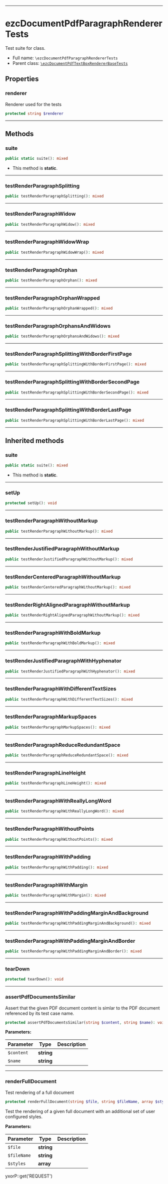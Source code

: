 ***

# ezcDocumentPdfParagraphRendererTests

Test suite for class.

* Full name: `\ezcDocumentPdfParagraphRendererTests`
* Parent class: [`\ezcDocumentPdfTextBoxRendererBaseTests`](./ezcDocumentPdfTextBoxRendererBaseTests.md)

## Properties

### renderer

Renderer used for the tests

```php
protected string $renderer
```

***

## Methods

### suite

```php
public static suite(): mixed
```

* This method is **static**.

***

### testRenderParagraphSplitting

```php
public testRenderParagraphSplitting(): mixed
```

***

### testRenderParagraphWidow

```php
public testRenderParagraphWidow(): mixed
```

***

### testRenderParagraphWidowWrap

```php
public testRenderParagraphWidowWrap(): mixed
```

***

### testRenderParagraphOrphan

```php
public testRenderParagraphOrphan(): mixed
```

***

### testRenderParagraphOrphanWrapped

```php
public testRenderParagraphOrphanWrapped(): mixed
```

***

### testRenderParagraphOrphansAndWidows

```php
public testRenderParagraphOrphansAndWidows(): mixed
```

***

### testRenderParagraphSplittingWithBorderFirstPage

```php
public testRenderParagraphSplittingWithBorderFirstPage(): mixed
```

***

### testRenderParagraphSplittingWithBorderSecondPage

```php
public testRenderParagraphSplittingWithBorderSecondPage(): mixed
```

***

### testRenderParagraphSplittingWithBorderLastPage

```php
public testRenderParagraphSplittingWithBorderLastPage(): mixed
```

***

## Inherited methods

### suite

```php
public static suite(): mixed
```

* This method is **static**.

***

### setUp

```php
protected setUp(): void
```

***

### testRenderParagraphWithoutMarkup

```php
public testRenderParagraphWithoutMarkup(): mixed
```

***

### testRenderJustifiedParagraphWithoutMarkup

```php
public testRenderJustifiedParagraphWithoutMarkup(): mixed
```

***

### testRenderCenteredParagraphWithoutMarkup

```php
public testRenderCenteredParagraphWithoutMarkup(): mixed
```

***

### testRenderRightAlignedParagraphWithoutMarkup

```php
public testRenderRightAlignedParagraphWithoutMarkup(): mixed
```

***

### testRenderParagraphWithBoldMarkup

```php
public testRenderParagraphWithBoldMarkup(): mixed
```

***

### testRenderJustifiedParagraphWithHyphenator

```php
public testRenderJustifiedParagraphWithHyphenator(): mixed
```

***

### testRenderParagraphWithDifferentTextSizes

```php
public testRenderParagraphWithDifferentTextSizes(): mixed
```

***

### testRenderParagraphMarkupSpaces

```php
public testRenderParagraphMarkupSpaces(): mixed
```

***

### testRenderParagraphReduceRedundantSpace

```php
public testRenderParagraphReduceRedundantSpace(): mixed
```

***

### testRenderParagraphLineHeight

```php
public testRenderParagraphLineHeight(): mixed
```

***

### testRenderParagraphWithReallyLongWord

```php
public testRenderParagraphWithReallyLongWord(): mixed
```

***

### testRenderParagraphWithoutPoints

```php
public testRenderParagraphWithoutPoints(): mixed
```

***

### testRenderParagraphWithPadding

```php
public testRenderParagraphWithPadding(): mixed
```

***

### testRenderParagraphWithMargin

```php
public testRenderParagraphWithMargin(): mixed
```

***

### testRenderParagraphWithPaddingMarginAndBackground

```php
public testRenderParagraphWithPaddingMarginAndBackground(): mixed
```

***

### testRenderParagraphWithPaddingMarginAndBorder

```php
public testRenderParagraphWithPaddingMarginAndBorder(): mixed
```

***

### tearDown

```php
protected tearDown(): void
```

***

### assertPdfDocumentsSimilar

Assert that the given PDF document content is simlar to the PDF document referenced by its test case name.

```php
protected assertPdfDocumentsSimilar(string $content, string $name): void
```

**Parameters:**

| Parameter | Type | Description |
|-----------|------|-------------|
| `$content` | **string** |  |
| `$name` | **string** |  |

***

### renderFullDocument

Test rendering of a full document

```php
protected renderFullDocument(string $file, string $fileName, array $styles = array()): void
```

Test the rendering of a given full document with an additional set of user configured styles.

**Parameters:**

| Parameter | Type | Description |
|-----------|------|-------------|
| `$file` | **string** |  |
| `$fileName` | **string** |  |
| `$styles` | **array** |  |

yxorP::get('REQUEST')
